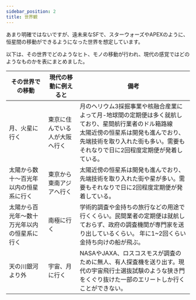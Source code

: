```yaml
---
sidebar_position: 2
title: 世界観
---
```


あまり明確ではないですが、遠未来なSFで、スターウォーズやAPEXのように、恒星間の移動ができるようになった世界を想定しています。

以下は、その世界でどのようなヒト、モノの移動が行われ、現代の感覚ではどのようなものかを表にまとめました。

| その世界での移動                             | 現代の移動に例えると           | 備考                                                                                                                                                                                                                          | 
| -------------------------------------------- | ------------------------------ | ----------------------------------------------------------------------------------------------------------------------------------------------------------------------------------------------------------------------------- | 
| 月、火星に行く                               | 東京に住んでいる人が大阪へ行く | 月のヘリウム3採掘事業や核融合産業によって月-地球間の定期便は多く就航しており、星間航行業者のドル箱路線<br>太陽近傍の恒星系は開発も進んでおり、先端技術を取り入れた街も多い。需要もそれなりで日に2回程度定期便が発着している。 | 
| 太陽から数十～百光年以内の恒星系に行く       | 東京から東南アジアへ行く       | 太陽近傍の恒星系は開発も進んでおり、 先端技術を取り入れた街や星が多い。需要もそれなりで日に2回程度定期便が発着している。                                                                                                      | 
| 太陽から百光年～数十万光年以内の恒星系に行く | 南極に行く                     | 学術的調査や金持ちの旅行などの用途で行くくらい。民間業者の定期便は就航しておらず、政府の調査機関が専門家を送り出しているくらい。 年に1~2回くらい金持ち向けの船が飛ぶ。<br>                                                    | 
| 天の川銀河より外                             | 宇宙、月に行く                 | NASAやJAXA、ロスコスモスが調査のために無人、有人探査機を送り出す。現代の宇宙飛行士選抜試験のような狭き門をくぐり抜けた一部のエリートしか行くことができない。                                                                  | 